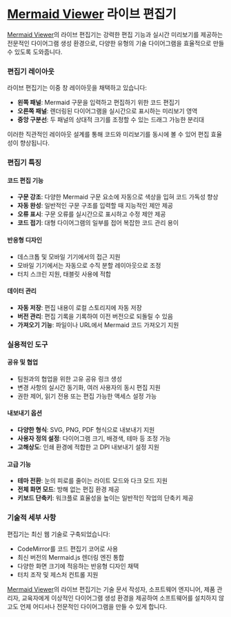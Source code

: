# [Mermaid Viewer](https://mermaidviewer.com) 라이브 편집기

[Mermaid Viewer](https://mermaidviewer.com)의 라이브 편집기는 강력한 편집 기능과 실시간 미리보기를 제공하는 전문적인 다이어그램 생성 환경으로, 다양한 유형의 기술 다이어그램을 효율적으로 만들 수 있도록 도와줍니다.

### 편집기 레이아웃

라이브 편집기는 이중 창 레이아웃을 채택하고 있습니다:
- **왼쪽 패널**: Mermaid 구문을 입력하고 편집하기 위한 코드 편집기
- **오른쪽 패널**: 렌더링된 다이어그램을 실시간으로 표시하는 미리보기 영역
- **중앙 구분선**: 두 패널의 상대적 크기를 조정할 수 있는 드래그 가능한 분리대

이러한 직관적인 레이아웃 설계를 통해 코드와 미리보기를 동시에 볼 수 있어 편집 효율성이 향상됩니다.

### 편집기 특징

#### 코드 편집 기능
- **구문 강조**: 다양한 Mermaid 구문 요소에 자동으로 색상을 입혀 코드 가독성 향상
- **자동 완성**: 일반적인 구문 구조를 입력할 때 지능적인 제안 제공
- **오류 표시**: 구문 오류를 실시간으로 표시하고 수정 제안 제공
- **코드 접기**: 대형 다이어그램의 일부를 접어 복잡한 코드 관리 용이

#### 반응형 디자인
- 데스크톱 및 모바일 기기에서의 접근 지원
- 모바일 기기에서는 자동으로 수직 분할 레이아웃으로 조정
- 터치 스크린 지원, 태블릿 사용에 적합

#### 데이터 관리
- **자동 저장**: 편집 내용이 로컬 스토리지에 자동 저장
- **버전 관리**: 편집 기록을 기록하여 이전 버전으로 되돌릴 수 있음
- **가져오기 기능**: 파일이나 URL에서 Mermaid 코드 가져오기 지원

### 실용적인 도구

#### 공유 및 협업
- 팀원과의 협업을 위한 고유 공유 링크 생성
- 변경 사항의 실시간 동기화, 여러 사용자의 동시 편집 지원
- 권한 제어, 읽기 전용 또는 편집 가능한 액세스 설정 가능

#### 내보내기 옵션
- **다양한 형식**: SVG, PNG, PDF 형식으로 내보내기 지원
- **사용자 정의 설정**: 다이어그램 크기, 배경색, 테마 등 조정 가능
- **고해상도**: 인쇄 환경에 적합한 고 DPI 내보내기 설정 지원

#### 고급 기능
- **테마 전환**: 눈의 피로를 줄이는 라이트 모드와 다크 모드 지원
- **전체 화면 모드**: 방해 없는 편집 환경 제공
- **키보드 단축키**: 워크플로 효율성을 높이는 일반적인 작업의 단축키 제공

### 기술적 세부 사항

편집기는 최신 웹 기술로 구축되었습니다:
- CodeMirror를 코드 편집기 코어로 사용
- 최신 버전의 Mermaid.js 렌더링 엔진 통합
- 다양한 화면 크기에 적응하는 반응형 디자인 채택
- 터치 조작 및 제스처 컨트롤 지원

[Mermaid Viewer](https://mermaidviewer.com)의 라이브 편집기는 기술 문서 작성자, 소프트웨어 엔지니어, 제품 관리자, 교육자에게 이상적인 다이어그램 생성 환경을 제공하여 소프트웨어를 설치하지 않고도 언제 어디서나 전문적인 다이어그램을 만들 수 있게 합니다. 